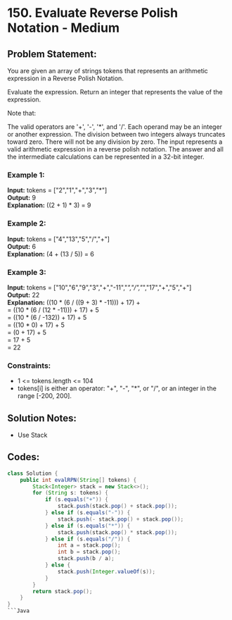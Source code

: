 # 150. Evaluate Reverse Polish Notation - Medium

## Problem Statement:

You are given an array of strings tokens that represents an arithmetic expression in a Reverse Polish Notation.

Evaluate the expression. Return an integer that represents the value of the expression.

Note that:

The valid operators are '+', '-', '*', and '/'.
Each operand may be an integer or another expression.
The division between two integers always truncates toward zero.
There will not be any division by zero.
The input represents a valid arithmetic expression in a reverse polish notation.
The answer and all the intermediate calculations can be represented in a 32-bit integer.

### Example 1:

**Input:** tokens = ["2","1","+","3","*"]  
**Output:** 9  
**Explanation:** ((2 + 1) * 3) = 9  

### Example 2:

**Input:** tokens = ["4","13","5","/","+"]  
**Output:** 6  
**Explanation:** (4 + (13 / 5)) = 6  

### Example 3:

**Input:** tokens = ["10","6","9","3","+","-11","*","/","*","17","+","5","+"]  
**Output:** 22  
**Explanation:** ((10 * (6 / ((9 + 3) * -11))) + 17) +   
= ((10 * (6 / (12 * -11))) + 17) + 5  
= ((10 * (6 / -132)) + 17) + 5  
= ((10 * 0) + 17) + 5  
= (0 + 17) + 5  
= 17 + 5  
= 22  
 

### Constraints:

- 1 <= tokens.length <= 104  
- tokens[i] is either an operator: "+", "-", "*", or "/", or an integer in the range [-200, 200].  

## Solution Notes:
- Use Stack

## Codes:

```Java
class Solution {
    public int evalRPN(String[] tokens) {
        Stack<Integer> stack = new Stack<>();
        for (String s: tokens) {
            if (s.equals("+")) {
                stack.push(stack.pop() + stack.pop());
            } else if (s.equals("-")) {
                stack.push(- stack.pop() + stack.pop());
            } else if (s.equals("*")) {
                stack.push(stack.pop() * stack.pop());
            } else if (s.equals("/")) {
                int a = stack.pop();
                int b = stack.pop();
                stack.push(b / a);
            } else {
                stack.push(Integer.valueOf(s));
            }
        }
        return stack.pop();
    }
}
```Java
